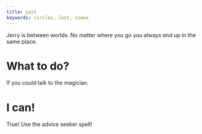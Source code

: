 ```yaml
---
title: Lost
keywords: circles, lost, views
---
```


Jerry is between worlds. No matter where you go you always end up in the same place.

# What to do?
If you could talk to the magician.

# I can!
True! Use the advice seeker spell!
